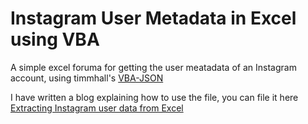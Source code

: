 # Instagram User Metadata in Excel using VBA
A simple excel foruma for getting the user meatadata of an Instagram account, using timmhall's [VBA-JSON](https://github.com/VBA-tools/VBA-JSON)

I have written a blog explaining how to use the file, you can file it here [Extracting Instagram user data from Excel](https://sreejith.co.uk/extracting-instagram-user-metadata-from-excel-using-vba/)
